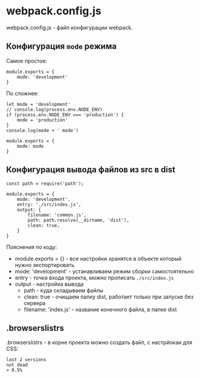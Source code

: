 # webpack.config.js
webpack.config.js - файл конфигурации webpack.

## Конфигурация `mode` режима
Самое простое:

    module.exports = {
        mode: 'development'
    }

По сложнее:

    let mode = 'development'
    // console.log(process.env.NODE_ENV)
    if (process.env.NODE_ENV === 'production') {
        mode = 'production'
    }
    console.log(mode + ' mode')

    module.exports = {
        mode: mode
    }

## Конфигурация вывода файлов из src в dist

    const path = require('path');

    module.exports = {
        mode: 'development',
        entry: './src/index.js',
        output: {
            filename: 'common.js',
            path: path.resolve(__dirname, 'dist'),
            clean: true,
        }
    }

Пояснения по коду:
- module.exports = {} - все настройки хранятся в объекте который нужно экспортировать
- mode: 'development' - устанавливаем режим сборки самостоятельно
- entry - точка входа проекта, можно прописать `./src/index.js`
- output - настройка вывода
    - path - куда складываем файлы
    - clean: true - очищаем папку dist, работает только при запуске без сервера
    - filename: 'index.js' - название конечного файла, в папке dist

## .browserslistrs
.browserslistrs - в корне проекта можно создать файл, с настрйокаи для CSS:

    last 2 versions
    not dead
    > 0.5%
